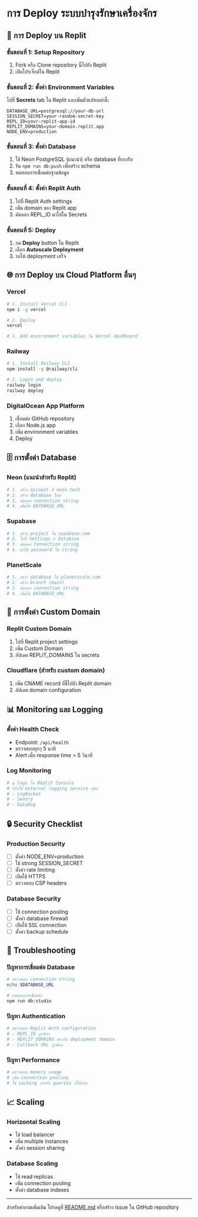 # การ Deploy ระบบบำรุงรักษาเครื่องจักร

## 🚀 การ Deploy บน Replit

### ขั้นตอนที่ 1: Setup Repository
1. Fork หรือ Clone repository นี้ไปยัง Replit
2. เปิดโปรเจ็กต์ใน Replit

### ขั้นตอนที่ 2: ตั้งค่า Environment Variables
ไปที่ **Secrets** tab ใน Replit และเพิ่มตัวแปรเหล่านี้:

```
DATABASE_URL=postgresql://your-db-url
SESSION_SECRET=your-random-secret-key
REPL_ID=your-replit-app-id
REPLIT_DOMAINS=your-domain.replit.app
NODE_ENV=production
```

### ขั้นตอนที่ 3: ตั้งค่า Database
1. ใช้ Neon PostgreSQL (แนะนำ) หรือ database ที่รองรับ
2. รัน `npm run db:push` เพื่อสร้าง schema
3. ทดสอบการเชื่อมต่อฐานข้อมูล

### ขั้นตอนที่ 4: ตั้งค่า Replit Auth
1. ไปที่ Replit Auth settings
2. เพิ่ม domain ของ Replit app
3. คัดลอก REPL_ID มาใส่ใน Secrets

### ขั้นตอนที่ 5: Deploy
1. กด **Deploy** button ใน Replit
2. เลือก **Autoscale Deployment**
3. รอให้ deployment เสร็จ

## 🌐 การ Deploy บน Cloud Platform อื่นๆ

### Vercel
```bash
# 1. Install Vercel CLI
npm i -g vercel

# 2. Deploy
vercel

# 3. Add environment variables ใน Vercel dashboard
```

### Railway
```bash
# 1. Install Railway CLI
npm install -g @railway/cli

# 2. Login and deploy
railway login
railway deploy
```

### DigitalOcean App Platform
1. เชื่อมต่อ GitHub repository
2. เลือก Node.js app
3. เพิ่ม environment variables
4. Deploy

## 🗄️ การตั้งค่า Database

### Neon (แนะนำสำหรับ Replit)
```bash
# 1. สร้าง account ที่ neon.tech
# 2. สร้าง database ใหม่
# 3. คัดลอก connection string
# 4. เพิ่มใน DATABASE_URL
```

### Supabase
```bash
# 1. สร้าง project ใน supabase.com
# 2. ไปที่ Settings > Database
# 3. คัดลอก Connection string
# 4. แก้ไข password ใน string
```

### PlanetScale
```bash
# 1. สร้าง database ใน planetscale.com
# 2. สร้าง branch (main)
# 3. คัดลอก connection string
# 4. เพิ่มใน DATABASE_URL
```

## 🔧 การตั้งค่า Custom Domain

### Replit Custom Domain
1. ไปที่ Replit project settings
2. เพิ่ม Custom Domain
3. อัปเดต REPLIT_DOMAINS ใน secrets

### Cloudflare (สำหรับ custom domain)
1. เพิ่ม CNAME record ที่ชี้ไปยัง Replit domain
2. อัปเดต domain configuration

## 📊 Monitoring และ Logging

### ตั้งค่า Health Check
- Endpoint: `/api/health`
- ตรวจสอบทุกๆ 5 นาที
- Alert เมื่อ response time > 5 วินาที

### Log Monitoring
```bash
# ดู logs ใน Replit Console
# หรือใช้ external logging service เช่น:
# - LogRocket
# - Sentry
# - DataDog
```

## 🔒 Security Checklist

### Production Security
- [ ] ตั้งค่า NODE_ENV=production
- [ ] ใช้ strong SESSION_SECRET
- [ ] ตั้งค่า rate limiting
- [ ] เปิดใช้ HTTPS
- [ ] ตรวจสอบ CSP headers

### Database Security
- [ ] ใช้ connection pooling
- [ ] ตั้งค่า database firewall
- [ ] เปิดใช้ SSL connection
- [ ] ตั้งค่า backup schedule

## 🚨 Troubleshooting

### ปัญหาการเชื่อมต่อ Database
```bash
# ตรวจสอบ connection string
echo $DATABASE_URL

# ทดสอบการเชื่อมต่อ
npm run db:studio
```

### ปัญหา Authentication
```bash
# ตรวจสอบ Replit Auth configuration
# - REPL_ID ถูกต้อง
# - REPLIT_DOMAINS ตรงกับ deployment domain
# - Callback URL ถูกต้อง
```

### ปัญหา Performance
```bash
# ตรวจสอบ memory usage
# เพิ่ม connection pooling
# ใช้ caching สำหรับ queries ที่ใช้บ่อย
```

## 📈 Scaling

### Horizontal Scaling
- ใช้ load balancer
- เพิ่ม multiple instances
- ตั้งค่า session sharing

### Database Scaling
- ใช้ read replicas
- เพิ่ม connection pooling
- ตั้งค่า database indexes

---

สำหรับคำถามเพิ่มเติม โปรดดูที่ [README.md](README.md) หรือสร้าง issue ใน GitHub repository